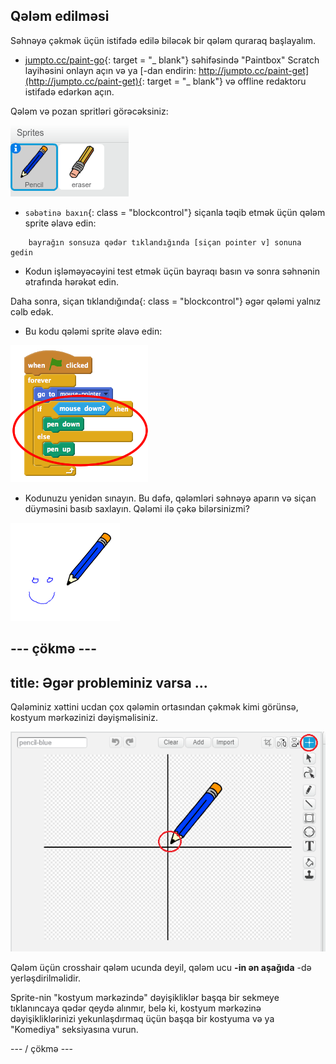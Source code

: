 ## Qələm edilməsi

Səhnəyə çəkmək üçün istifadə edilə biləcək bir qələm quraraq başlayalım.

+ [jumpto.cc/paint-go](http://jumpto.cc/paint-go){: target = "_ blank"} səhifəsində "Paintbox" Scratch layihəsini onlayn açın və ya [-dan endirin: http://jumpto.cc/paint-get](http://jumpto.cc/paint-get){: target = "_ blank"} və offline redaktoru istifadə edərkən açın.

Qələm və pozan spritləri görəcəksiniz:

![ekran görüntüsü](images/paint-starter.png)

+ `səbətinə baxın`{: class = "blockcontrol"} siçanla təqib etmək üçün qələm sprite əlavə edin:

```blocks
    bayrağın sonsuza qədər tıklandığında [siçan pointer v] sonuna gedin
```

+ Kodun işləməyəcəyini test etmək üçün bayraqı basın və sonra səhnənin ətrafında hərəkət edin.

Daha sonra, siçan tıklandığında</code>{: class = "blockcontrol"} əgər qələmi yalnız cəlb edək.</p>

<ul>
<li>Bu kodu qələmi sprite əlavə edin:</li>
</ul>

<p><img src="images/paint-pencil-draw-code.png" alt="ekran görüntüsü" /></p>

<ul>
<li>Kodunuzu yenidən sınayın. Bu dəfə, qələmləri səhnəyə aparın və siçan düyməsini basıb saxlayın. Qələmi ilə çəkə bilərsinizmi?</li>
</ul>

<p><img src="images/paint-draw.png" alt="ekran görüntüsü" /></p>

<h2>--- çökmə ---</h2>

<h2>title: Əgər probleminiz varsa ...</h2>

<p>Qələminiz xəttini ucdan çox qələmin ortasından çəkmək kimi görünsə, kostyum mərkəzinizi dəyişməlisiniz.</p>

<p><img src="images/costume-center.png" alt="Kostyum mərkəzi" /></p>

<p>Qələm üçün crosshair qələm ucunda deyil, qələm ucu <strong>-in ən aşağıda</strong> -də yerləşdirilməlidir.</p>

<p>Sprite-nin "kostyum mərkəzində" dəyişikliklər başqa bir sekmeye tıklanıncaya qədər qeydə alınmır, belə ki, kostyum mərkəzinə dəyişikliklərinizi yekunlaşdırmaq üçün başqa bir kostyuma və ya "Komediya" seksiyasına vurun.</p>

<p>--- / çökmə ---</p>